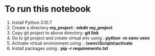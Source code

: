 # To run this notebook
1. Install Python 3.10.7
2. Create a directory **my_project** : **mkdir my_project**
3. Copy git project to above directory: **git link**
4. Go to git project and create virtual env using : **python -m venv venv**
5. Activate virtual environment using : **.\venv\Scripts\activate**
6. Install packages using : **pip -r requirements.txt**
